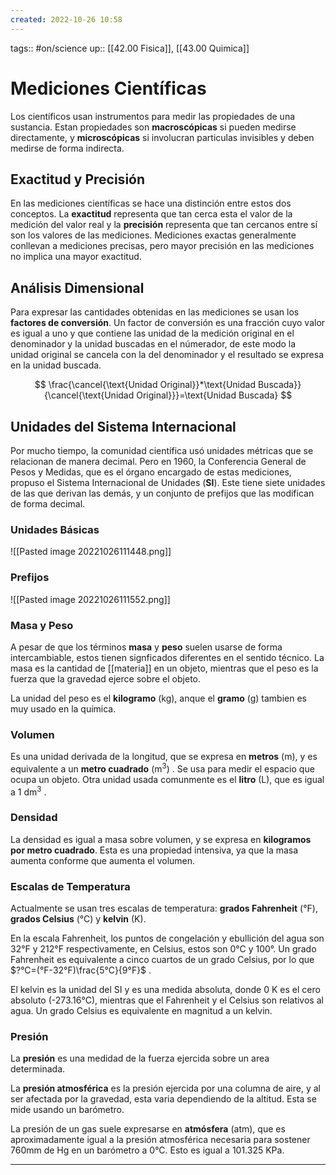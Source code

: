 ```yaml
---
created: 2022-10-26 10:58
---
```

tags:: #on/science 
up:: [[42.00 Fisica]], [[43.00 Quimica]]
# Mediciones Científicas
Los científicos usan instrumentos para medir las propiedades de una sustancia. Estan propiedades son **macroscópicas** si pueden medirse directamente, y **microscópicas** si involucran particulas invisibles y deben medirse de forma indirecta.

## Exactitud y Precisión
En las mediciones científicas se hace una distinción entre estos dos conceptos. La **exactitud** representa que tan cerca esta el valor de la medición del valor real y la **precisión** representa  que tan cercanos entre sí son los valores de las mediciones. Mediciones exactas generalmente conllevan a mediciones precisas, pero mayor precisión en las mediciones no implica una mayor exactitud.

## Análisis Dimensional
Para expresar las cantidades obtenidas en las mediciones se usan los **factores de conversión**. Un factor de conversión es una fracción cuyo valor es igual a uno y que contiene las unidad de la medición original en el denominador y la unidad buscadas en el númerador, de este modo la unidad original se cancela con la del denominador y el resultado se expresa en la unidad buscada.

$$
\frac{\cancel{\text{Unidad Original}}*\text{Unidad Buscada}}{\cancel{\text{Unidad Original}}}=\text{Unidad Buscada}
$$

## Unidades del Sistema Internacional
Por mucho tiempo, la comunidad científica usó unidades métricas que se relacionan de manera decimal. Pero en 1960, la Conferencia General de Pesos y Medidas, que es el órgano encargado de estas mediciones, propuso el Sistema Internacional de Unidades (**SI**). Este tiene siete unidades de las que derivan las demás, y un conjunto de prefijos que las modifican de forma decimal.

### Unidades Básicas
![[Pasted image 20221026111448.png]]

### Prefijos
![[Pasted image 20221026111552.png]]

### Masa y Peso
A pesar de que los términos **masa** y **peso** suelen usarse de forma intercambiable, estos tienen signficados diferentes en el sentido técnico. La masa es la cantidad de [[materia]] en un objeto, mientras que el peso es la fuerza que la gravedad ejerce sobre el objeto.

La unidad del peso es el **kilogramo** (kg), anque el **gramo** (g) tambien es muy usado en la química.

### Volumen
Es una unidad derivada de la longitud, que se expresa en **metros** (m), y es equivalente a un **metro cuadrado** ($\text{m}{^3}$) .  Se usa para medir el espacio que ocupa un objeto. Otra unidad usada comunmente es el **litro** (L), que es igual a $1\text{ dm}^{3}$ .

### Densidad
La densidad es igual a masa sobre volumen, y se expresa en **kilogramos por metro cuadrado**. Esta es una propiedad intensiva, ya que la masa aumenta conforme que aumenta el volumen.

### Escalas de Temperatura
Actualmente se usan tres escalas de temperatura: **grados Fahrenheit** (°F), **grados Celsius** (°C) y **kelvin** (K). 

En la escala Fahrenheit, los puntos de congelación y ebullición del agua son 32°F y 212°F respectivamente, en Celsius, estos son 0°C y 100°. Un grado Fahrenheit es equivalente a cinco cuartos de un grado Celsius, por lo que $?°C=(°F-32°F)\frac{5°C}{9°F}$ . 

El kelvin es la unidad del SI y es una medida absoluta, donde 0 K es el cero absoluto (-273.16°C), mientras que el Fahrenheit y el Celsius son relativos al agua. Un grado Celsius es equivalente en magnitud a un kelvin.

### Presión
La **presión** es una medidad de la fuerza ejercida sobre un area determinada.

La **presión atmosférica** es la presión ejercida por una columna de aire, y al ser afectada por la gravedad, esta varia dependiendo de la altitud. Esta se mide usando un barómetro.

La presión de un gas suele expresarse en **atmósfera** (atm), que es aproximadamente igual a la presión atmosférica necesaria para sostener 760mm de Hg en un barómetro a 0°C. Esto es igual a 101.325 KPa.
___
